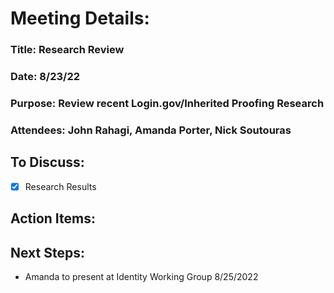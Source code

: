 
# Meeting Details: 
### Title: Research Review
### Date: 8/23/22
### Purpose: Review recent Login.gov/Inherited Proofing Research
### Attendees: John Rahagi, Amanda Porter, Nick Soutouras



## To Discuss:
- [x] Research Results


## Action Items:


## Next Steps:
- Amanda to present at Identity Working Group 8/25/2022
